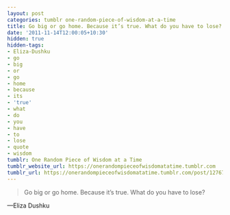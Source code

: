 ```yaml
---
layout: post
categories: tumblr one-random-piece-of-wisdom-at-a-time
title: Go big or go home. Because it’s true. What do you have to lose?
date: '2011-11-14T12:00:05+10:30'
hidden: true
hidden-tags:
- Eliza-Dushku
- go
- big
- or
- go
- home
- because
- its
- 'true'
- what
- do
- you
- have
- to
- lose
- quote
- wisdom
tumblr: One Random Piece of Wisdom at a Time
tumblr_website_url: https://onerandompieceofwisdomatatime.tumblr.com
tumblr_url: https://onerandompieceofwisdomatatime.tumblr.com/post/12767890837/go-big-or-go-home-because-its-true-what-do-you
---
```

> Go big or go home. Because it’s true. What do you have to lose?

—Eliza Dushku
